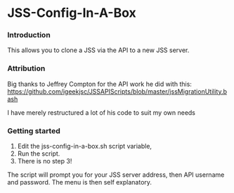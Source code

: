 # JSS-Config-In-A-Box

### Introduction

This allows you to clone a JSS via the API to a new JSS server.

### Attribution

Big thanks to Jeffrey Compton for the API work he did with this:
https://github.com/igeekjsc/JSSAPIScripts/blob/master/jssMigrationUtility.bash

I have merely restructured a lot of his code to suit my own needs

### Getting started

1. Edit the jss-config-in-a-box.sh script variable, 
2. Run the script.
3. There is no step 3!

The script will prompt you for your JSS server address, then API username and password. The menu is then self explanatory.